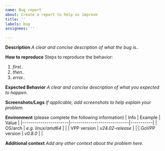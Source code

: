 ```yaml
---
name: Bug report
about: Create a report to help us improve
title: ''
labels: bug
assignees: ''

---
```


**Description**
_A clear and concise description of what the bug is.._

**How to reproduce**
Steps to reproduce the behavior:
1. _first.._
2. _then.._
3. _error.._

**Expected Behavior**
_A clear and concise description of what you expected to happen._

**Screenshots/Logs**
_If applicable, add screenshots to help explain your problem._

**Environment** (please complete the following information)
|  Info                   |  Example                  | Value    |
|-----------------------|-----------------------------|-----------|
| OS/arch             | _e.g. linux/amd64_ |              |
| VPP version      | _v24.02-release_      |              | 
| GoVPP version | _v0.8.0_                     |              | 

**Additional context**
_Add any other context about the problem here._
